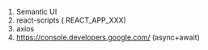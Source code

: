 1. Semantic UI
2. react-scripts ( REACT_APP_XXX)
3. axios
4. https://console.developers.google.com/ (async+await)
